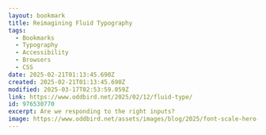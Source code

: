 ```yaml
---
layout: bookmark
title: Reimagining Fluid Typography
tags:
  - Bookmarks
  - Typography
  - Accessibility
  - Browsers
  - CSS
date: 2025-02-21T01:13:45.690Z
created: 2025-02-21T01:13:45.690Z
modified: 2025-03-17T02:53:59.059Z
link: https://www.oddbird.net/2025/02/12/fluid-type/
id: 976530770
excerpt: Are we responding to the right inputs?
image: https://www.oddbird.net/assets/images/blog/2025/font-scale-hero-1366w.jpeg
---
```

